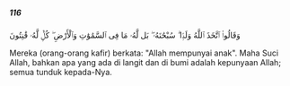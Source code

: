 ##### 116

<span class="ayah">وَقَالُوا۟ ٱتَّخَذَ ٱللَّهُ وَلَدًۭا ۗ سُبْحَٰنَهُۥ ۖ بَل لَّهُۥ مَا فِى ٱلسَّمَٰوَٰتِ وَٱلْأَرْضِ ۖ كُلٌّۭ لَّهُۥ قَٰنِتُونَ</span>

<span class="ayah_translation">Mereka (orang-orang kafir) berkata: "Allah mempunyai anak". Maha Suci Allah, bahkan apa yang ada di langit dan di bumi adalah kepunyaan Allah; semua tunduk kepada-Nya.</span>
